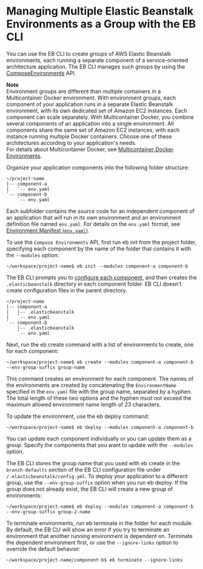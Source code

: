 # Managing Multiple Elastic Beanstalk Environments as a Group with the EB CLI<a name="ebcli-compose"></a>

You can use the EB CLI to create groups of AWS Elastic Beanstalk environments, each running a separate component of a service\-oriented architecture application\. The EB CLI manages such groups by using the [ComposeEnvironments](https://docs.aws.amazon.com/elasticbeanstalk/latest/api/API_ComposeEnvironments.html) API\.

**Note**  
Environment groups are different than multiple containers in a Multicontainer Docker environment\. With environment groups, each component of your application runs in a separate Elastic Beanstalk environment, with its own dedicated set of Amazon EC2 instances\. Each component can scale separately\. With Multicontainer Docker, you combine several components of an application into a single environment\. All components share the same set of Amazon EC2 instances, with each instance running multiple Docker containers\. Choose one of these architectures according to your application's needs\.  
For details about Multicontainer Docker, see [Multicontainer Docker Environments](create_deploy_docker_ecs.md)\.

Organize your application components into the following folder structure:

```
~/project-name
|-- component-a
|   `-- env.yaml
`-- component-b
    `-- env.yaml
```

Each subfolder contains the source code for an independent component of an application that will run in its own environment and an environment definition file named `env.yaml`\. For details on the `env.yaml` format, see [Environment Manifest \(`env.yaml`\)](environment-cfg-manifest.md)\. 

To use the `Compose Environments` API, first run eb init from the project folder, specifying each component by the name of the folder that contains it with the `--modules` option:

```
~/workspace/project-name$ eb init --modules component-a component-b
```

The EB CLI prompts you to [configure each component](eb-cli3-configuration.md), and then creates the `.elasticbeanstalk` directory in each component folder\. EB CLI doesn't create configuration files in the parent directory\.

```
~/project-name
|-- component-a
|   |-- .elasticbeanstalk
|   `-- env.yaml
`-- component-b
    |-- .elasticbeanstalk
    `-- env.yaml
```

Next, run the eb create command with a list of environments to create, one for each component:

```
~/workspace/project-name$ eb create --modules component-a component-b --env-group-suffix group-name
```

This command creates an environment for each component\. The names of the environments are created by concatenating the `EnvironmentName` specified in the `env.yaml` file with the group name, separated by a hyphen\. The total length of these two options and the hyphen must not exceed the maximum allowed environment name length of 23 characters\.

To update the environment, use the eb deploy command:

```
~/workspace/project-name$ eb deploy --modules component-a component-b
```

You can update each component individually or you can update them as a group\. Specify the components that you want to update with the `--modules` option\.

The EB CLI stores the group name that you used with eb create in the `branch-defaults` section of the EB CLI configuration file under `/.elasticbeanstalk/config.yml`\. To deploy your application to a different group, use the `--env-group-suffix` option when you run eb deploy\. If the group does not already exist, the EB CLI will create a new group of environments:

```
~/workspace/project-name$ eb deploy --modules component-a component-b --env-group-suffix group-2-name
```

To terminate environments, run eb terminate in the folder for each module\. By default, the EB CLI will show an error if you try to terminate an environment that another running environment is dependent on\. Terminate the dependent environment first, or use the `--ignore-links` option to override the default behavior:

```
~/workspace/project-name/component-b$ eb terminate --ignore-links
```